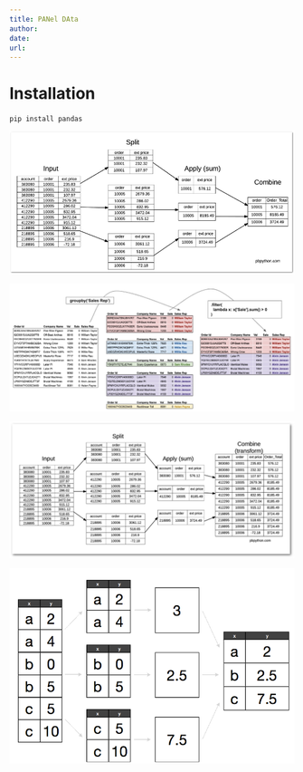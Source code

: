 ```yaml
---
title: PANel DAta
author: 
date: 
url: 
---
```





# Installation
```
pip install pandas
```
![img](./res/groupby_apply.png)

![img](./res/groupby_filter.png)

![img](./res/groupby_transform.png)

![img](./res/split_apply_combine.png)
